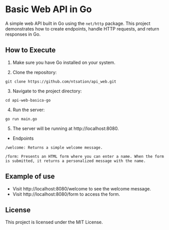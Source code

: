 # Basic Web API in Go

A simple web API built in Go using the `net/http` package. This project demonstrates how to create endpoints, handle HTTP requests, and return responses in Go.

## How to Execute

1. Make sure you have Go installed on your system.

2. Clone the repository:

```
git clone https://github.com/ntsation/api_web.git
```

3. Navigate to the project directory:
```
cd api-web-basica-go
```

4. Run the server:
```
go run main.go
```

5. The server will be running at http://localhost:8080.

- Endpoints
```
/welcome: Returns a simple welcome message.
```

```
/form: Presents an HTML form where you can enter a name. When the form is submitted, it returns a personalized message with the name.
```

## Example of use
- Visit http://localhost:8080/welcome to see the welcome message.
- Visit http://localhost:8080/form to access the form.

## License
This project is licensed under the MIT License.
